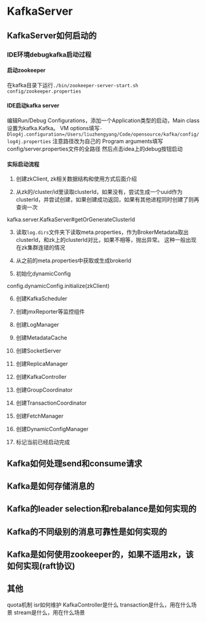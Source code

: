 # KafkaServer

## KafkaServer如何启动的

### IDE环境debugkafka启动过程

#### 启动zookeeper

在kafka目录下运行`./bin/zookeeper-server-start.sh config/zookeeper.properties`

#### IDE启动kafka server

编辑Run/Debug Configurations，添加一个Application类型的启动，Main class设置为kafka.Kafka。
VM options填写`-Dlog4j.configuration=/Users/liuzhengyang/Code/opensource/kafka/config/log4j.properties` 注意路径改为自己的
Program arguments填写config/server.properties文件的全路径
然后点击idea上的debug按钮启动

#### 实际启动流程

1. 创建zkClient, zk相关数据结构和使用方式后面介绍

2. 从zk的/cluster/id里读取clusterId，如果没有，尝试生成一个uuid作为clusterId，并尝试创建，如果创建成功返回，如果有其他进程同时创建了则再查询一次

kafka.server.KafkaServer#getOrGenerateClusterId

3. 读取`log.dirs`文件夹下读取meta.properties，作为BrokerMetadata取出clusterId，和zk上的clusterId对比，如果不相等，抛出异常。
这种一般出现在zk集群连错的情况

4. 从之前的meta.properties中获取或生成brokerId

5. 初始化dynamicConfig

config.dynamicConfig.initialize(zkClient)

6. 创建KafkaScheduler

7. 创建jmxReporter等监控组件

8. 创建LogManager

9. 创建MetadataCache

10. 创建SocketServer

11. 创建ReplicaManager

12. 创建KafkaController

13. 创建GroupCoordinator

14. 创建TransactionCoordinator

15. 创建FetchManager

16. 创建DynamicConfigManager

17. 标记当前已经启动完成

## Kafka如何处理send和consume请求

## Kafka是如何存储消息的

## Kafka的leader selection和rebalance是如何实现的

## Kafka的不同级别的消息可靠性是如何实现的

## Kafka是如何使用zookeeper的，如果不适用zk，该如何实现(raft协议)

## 其他

quota机制
isr如何维护
KafkaController是什么
transaction是什么，用在什么场景
stream是什么，用在什么场景